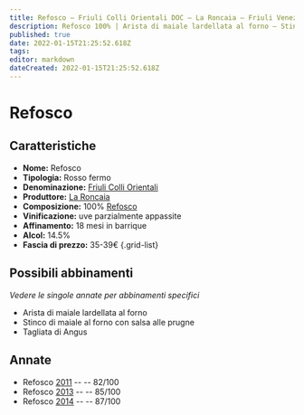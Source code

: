 ```yaml
---
title: Refosco – Friuli Colli Orientali DOC – La Roncaia – Friuli Venezia Giulia (IT) – 35-39€ – 2★-3★
description: Refosco 100% | Arista di maiale lardellata al forno – Stinco di maiale al forno – Tagliata di Angus
published: true
date: 2022-01-15T21:25:52.618Z
tags: 
editor: markdown
dateCreated: 2022-01-15T21:25:52.618Z
---
```


# Refosco

## Caratteristiche
- **Nome:** Refosco
- **Tipologia:** Rosso fermo
- **Denominazione:** [Friuli Colli Orientali](/denominazioni/Italia/Friuli-Venezia-Giulia/DOC/Friuli-Colli-Orientali) 
- **Produttore:** [La Roncaia](/produttori/Italia/Friuli-Venezia-Giulia/La-Roncaia) 
- **Composizione:** 100% [Refosco](/vitigni/Italia/refosco-dal-peduncolo-rosso)
- **Vinificazione:** uve parzialmente appassite
- **Affinamento:** 18 mesi in barrique 
- **Alcol:** 14.5%
- **Fascia di prezzo:** 35-39€
{.grid-list}



## Possibili abbinamenti
*Vedere le singole annate per abbinamenti specifici*

- Arista di maiale lardellata al forno 
- Stinco di maiale al forno con salsa alle prugne
- Tagliata di Angus

## Annate
- Refosco [2011](/vini/Italia/Friuli-Venezia-Giulia/La-Roncaia/Refosco/2012) -- <span class="star-2"></span> -- 82/100
- Refosco [2013](/vini/Italia/Friuli-Venezia-Giulia/La-Roncaia/Refosco/2013) -- <span class="star-3"></span> -- 85/100
- Refosco [2014](/vini/Italia/Friuli-Venezia-Giulia/La-Roncaia/Refosco/2014) -- <span class="star-3"></span> -- 87/100



